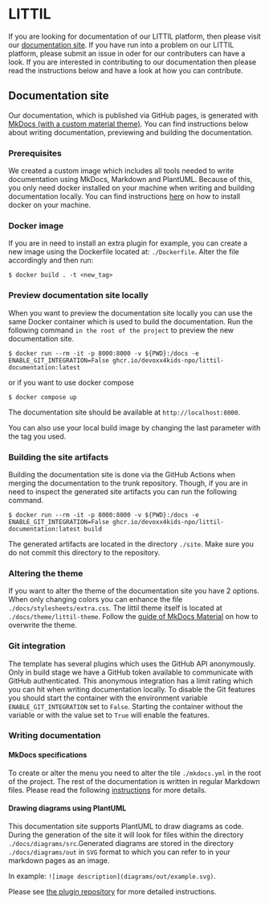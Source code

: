 # LITTIL

If you are looking for documentation of our LITTIL platform, then please visit our [documentation site](https://devoxx4kids-npo.github.io/littil-documentation/). If you have run into a problem on our LITTIL platform, please submit an issue in oder for our contributers can have a look.
If you are interested in contributing to our documentation then please read the instructions below and have a look at how you can contribute.

## Documentation site
Our documentation, which is published via GitHub pages, is generated with [MkDocs (with a custom material theme)](https://squidfunk.github.io/mkdocs-material/).
You can find instructions below about writing documentation, previewing and building the documentation.

### Prerequisites
We created a custom image which includes all tools needed to write documentation using MkDocs, Markdown and PlantUML.
Because of this, you only need docker installed on your machine when writing and building documentation locally. You
can find instructions [here](https://docs.docker.com/get-docker/) on how to install docker on your machine.

### Docker image
If you are in need to install an extra plugin for example, you can create a new image using the Dockerfile located at:
`./Dockerfile`. Alter the file accordingly and then run:

```shell
$ docker build . -t <new_tag>
```

### Preview documentation site locally
When you want to preview the documentation site locally you can use the same Docker container which is used to build
the documentation. Run the following command `in the root of the project` to preview the new documentation site.

```shell
$ docker run --rm -it -p 8000:8000 -v ${PWD}:/docs -e ENABLE_GIT_INTEGRATION=False ghcr.io/devoxx4kids-npo/littil-documentation:latest
```

or if you want to use docker compose
```shell
$ docker compose up
```

The documentation site should be available at `http://localhost:8000`.

You can also use your local build image by changing the last parameter with the tag you used.

### Building the site artifacts
Building the documentation site is done via the GitHub Actions when merging the documentation to the trunk repository.
Though, if you are in need to inspect the generated site artifacts you can run the following command.

```shell
$ docker run --rm -it -p 8000:8000 -v ${PWD}:/docs -e ENABLE_GIT_INTEGRATION=False ghcr.io/devoxx4kids-npo/littil-documentation:latest build
```

The generated artifacts are located in the directory `./site`. Make sure you do not commit this directory to the repository.

### Altering the theme
If you want to alter the theme of the documentation site you have 2 options. When only changing colors you can enhance
the file `./docs/stylesheets/extra.css`. The littil theme itself is located at `./docs/theme/littil-theme`. Follow the
[guide of MkDocs Material](https://squidfunk.github.io/mkdocs-material/customization/#extending-the-theme) on how to overwrite the theme.

### Git integration
The template has several plugins which uses the GitHub API anonymously. Only in build stage we have a GitHub token available
to communicate with GitHub authenticated. This anonymous integration has a limit rating which you can hit when writing documentation
locally. To disable the Git features you should start the container with the environment variable `ENABLE_GIT_INTEGRATION` 
set to `False`. Starting the container without the variable or with the value set to `True` will enable the features.

### Writing documentation

#### MkDocs specifications
To create or alter the menu you need to alter the tile `./mkdocs.yml` in the root of the project. The rest of the documentation
is written in regular Markdown files. Please read the following [instructions](https://www.mkdocs.org/user-guide/writing-your-docs/)
for more details.

#### Drawing diagrams using PlantUML
This documentation site supports PlantUML to draw diagrams as code. During the generation of the site it will look for
files within the directory `./docs/diagrams/src`.Generated diagrams are stored in the directory `./docs/diagrams/out`
in `SVG` format to which you can refer to in your markdown pages as an image.

In example: `![image description](diagrams/out/example.svg)`.

Please see [the plugin repository](https://github.com/quantorconsulting/mkdocs_build_plantuml) for more detailed instructions.
